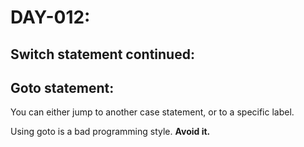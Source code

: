 # DAY-012:

## Switch statement continued:

## Goto statement:
You can either jump to another case statement, or to a specific label.

Using goto is a bad programming style. **Avoid it.**